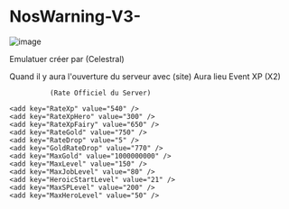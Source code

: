 # NosWarning-V3-

![image](https://cdn.discordapp.com/attachments/308987203563028480/381121026979004416/unknown.png)

Emulatuer créer par (Celestral)

Quand il y aura l'ouverture du serveur avec (site) Aura lieu Event XP (X2)

              (Rate Officiel du Server)
              
    <add key="RateXp" value="540" />
    <add key="RateXpHero" value="300" />
    <add key="RateXpFairy" value="650" />
    <add key="RateGold" value="750" />
    <add key="RateDrop" value="5" />
    <add key="GoldRateDrop" value="770" />
    <add key="MaxGold" value="1000000000" />
    <add key="MaxLevel" value="150" />
    <add key="MaxJobLevel" value="80" />
    <add key="HeroicStartLevel" value="21" />
    <add key="MaxSPLevel" value="200" />
    <add key="MaxHeroLevel" value="50" />
    
    
